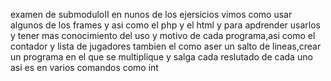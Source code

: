 examen de submoduloII
en nunos de los ejersicios vimos como usar algunos de los frames y asi como el php y el html 
y para apdrender usarlos y tener mas conocimiento del uso y motivo de cada programa,asi como el contador y lista de jugadores
tambien el como aser un salto de lineas,crear un programa en el que se multiplique y salga cada reslutado de cada uno
asi es en varios comandos como int
